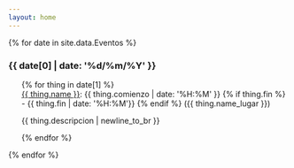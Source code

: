 ```yaml
---
layout: home
---
```



{% for date in site.data.Eventos %}
<section class='date' data-date='{{ date[0] | date: "%Y-%m-%d" }}'>

<h3> {{ date[0] | date: '%d/%m/%Y' }} </h3>

<ol class='events'>
  {% for thing in date[1] %}
    <li> <a href='{{thing.url}}' target=_blank>{{ thing.name }}</a>: {{ thing.comienzo | date: '%H:%M' }}
      {% if thing.fin  %}
        - {{ thing.fin | date: '%H:%M'}} 
      {% endif %}
      <span class='where'>({{ thing.name_lugar  }})</span>
      <p class='description'>{{ thing.descripcion | newline_to_br  }}</p>
    </li>
  {% endfor %}
</ol>
</section>
{% endfor %}


<script>
 var list=document.getElementsByClassName("date")
 let today=new Date();
 today.setHours(0,0,0,0)
 for (let item of list) {
     item.className += " " + ((new Date(item.dataset.date) >= today) ? "future" : "past")
 }
 // toggle short/long description
 for (let item of  document.getElementsByClassName("description")) {
    item.addEventListener("click", (event) => { event.target.classList.toggle("show")} )
 }
</script>
<style>
 .past {
  opacity: 30%
 }
section.date ol.events {
  margin-left: 0px;
}
section.date ol.events li{
  list-style-type: none;
}

p.description {
  height: 2em
  text-overflow: ellipsis;
  overflow: hidden;
  display: -webkit-box;
  -webkit-line-clamp: 1; /* number of lines to show */
  line-clamp: 1; 
  -webkit-box-orient: vertical;
}
p.description.show {
  overflow: auto;
  display: -webkit-box;
  -webkit-line-clamp: unset; /* number of lines to show */
  line-clamp: unset; 
  -webkit-box-orient: vertical;
}
</style>
